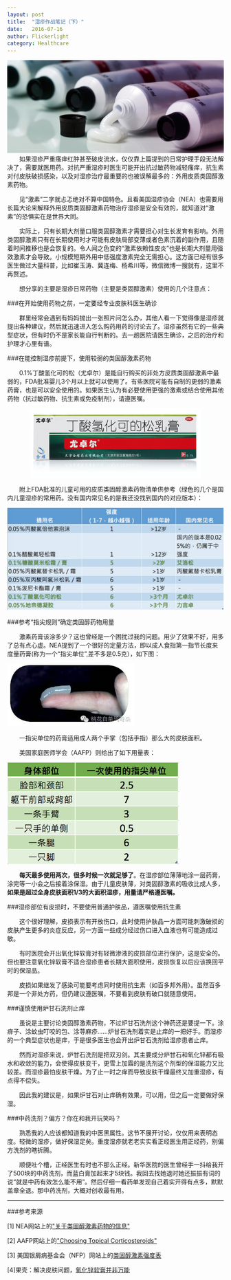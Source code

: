 ```yaml
---
layout: post
title:  "湿疹作战笔记（下）"
date:   2016-07-16
author: Flickerlight
category: Healthcare
---
```

<img src="/images/2016-07-16/otcdrugs.jpg">
&emsp;&emsp;如果湿疹严重瘙痒红肿甚至破皮流水，仅仅靠上篇提到的日常护理手段无法解决了，需要就医用药。对抗严重湿疹时医生可能开出抗过敏药物减轻瘙痒，抗生素对付皮肤破损感染，以及对湿疹治疗最重要的也被误解最多的：外用皮质类固醇激素药物。

&emsp;&emsp;见“激素”二字就忐忑绝对不算中国特色。且看美国湿疹协会（NEA）也需要用长篇大论来解释外用皮质类固醇激素药物治疗湿疹是安全有效的，就知道对“激素”的恐惧实在是世界大同。

&emsp;&emsp;实际上，只有长期大剂量口服类固醇激素才需要担心对生长发育有影响。外用类固醇激素只有在长期使用时才可能有皮肤局部变薄或者色素沉着的副作用，且随着时间推移也是会恢复的。令人闻之色变的“激素依赖性皮炎”也是长期大剂量用强效激素才会导致。小规模短期外用中低强度激素完全无需担心。这方面已经有很多医生做过大量科普，比如崔玉涛、冀连梅、杨希川等，微信微博一搜就有，这里不再赘述。

&emsp;&emsp;想分享的主要是湿疹日常药物（主要是类固醇激素）使用的几个注意点：

###在开始使用药物之前，一定要经专业皮肤科医生确诊

&emsp;&emsp;群里经常会遇到有妈妈抛出一张照片问怎么办，其他人看一下觉得像是湿疹就提出各种建议，然后就迅速进入怎么购药用药的讨论去了。湿疹虽然有它的一些典型症状，但有时仍不是家长能自行判断的。去一趟医院请医生确诊，之后的治疗和护理才心里有谱。

###在能控制湿疹前提下，使用较弱的类固醇激素药物

&emsp;&emsp;0.1%丁酸氢化可的松（尤卓尔）是能自行购买的非处方皮质类固醇激素中最弱的，FDA批准婴儿3个月以上就可以使用了。有些医院可能有自制的更弱的激素药膏，也是可以安全使用的。如果医生认为有必要使用更强的激素或结合使用其他药物（抗过敏药物、抗生素或免疫制剂），请遵医嘱。

<div style="text-align:center"><img src="/images/2016-07-16/youzhuoer.png" width=400 align="center"></div>

&emsp;&emsp;附上FDA批准的儿童可用的皮质类固醇激素药物清单供参考（绿色的几个是国内儿童湿疹的常用药。没有国内常见名的是我还没找到国内的对应版本）：

<img src="/images/2016-07-16/torpical_potency.jpg">

###参考“指尖规则”确定类固醇药物用量

&emsp;&emsp;激素药膏该涂多少？这也曾经是一个困扰过我的问题。用少了效果不好，用多了总有点心虚。NEA提到了一个很好的定量方法，即以成人食指第一指节长度来度量药膏(称为一个“指尖单位”,差不多是0.5克），如下图：


<img src="/images/2016-07-16/finger_rule.jpg">

&emsp;&emsp;一指尖单位的药膏适用成人两个手掌（包括手指）那么大的皮肤面积。

&emsp;&emsp;美国家庭医师学会（AAFP）则给出了如下用量表：

<img src="/images/2016-07-16/Fingerunits.png" align="center" width=400>

&emsp;&emsp;**每天最多使用两次，很多时候一次就足够了**。在湿疹部位薄薄地涂一层药膏，涂完等一小会之后接着涂保湿。由于儿童皮肤薄，对类固醇激素的吸收比成人多，**如果是超过全身皮肤面积1/3的大面积湿疹，用量请严格遵医嘱。**

###湿疹部位有皮损时，不要使用普通护肤品，遵医嘱使用抗生素

&emsp;&emsp;这个很好理解，皮损表示有开放伤口，此时使用护肤品一方面可能刺激破损的皮肤产生更多的炎症反应，另一方面一些成分经过伤口进入血液也有可能造成过敏。

&emsp;&emsp;有时医院会开出氧化锌软膏对有轻微渗液的皮损部位进行保护，这是安全的。但也要注意氧化锌软膏不适合湿疹患者长期大面积使用，皮损恢复以后应该换回平时的保湿品。

&emsp;&emsp;皮损如果继发了感染可能要考虑同时使用抗生素（如百多邦外用）。虽然百多邦是一个非处方药，但仍建议遵医嘱，不要看到皮肤有破口就随意使用。

###谨慎使用炉甘石洗剂止痒

&emsp;&emsp;虽说是主要讨论类固醇激素药物，不过炉甘石洗剂这个神药还是要提一下。涂痱子、涂蚊虫叮咬的包、涂荨麻疹……炉甘石洗剂着实是止痒的一把好手。而湿疹的一个典型症状也是痒，于是很多医生也会开出炉甘石洗剂给湿疹患者止痒。

&emsp;&emsp;然而对湿疹来说，炉甘石洗剂是把双刃剑。其主要成分炉甘石和氧化锌都有吸水和收敛的能力，会使得皮肤变干，更雪上加霜的是洗剂这个剂型的保湿能力又比较差。而湿疹最怕皮肤干燥。为了止一时之痒而导致皮肤干燥最终又加重湿疹，有点得不偿失。

&emsp;&emsp;因此我的建议是，如果炉甘石对止痒确有效果，可以用，但之后一定要做好保湿。

###中药洗剂？偏方？你在和我开玩笑吗？

&emsp;&emsp;熟悉我的人应该都知道我的中医黑属性。这节不展开讨论，仅仅用来表明态度。轻微的湿疹，做好保湿足矣。重度湿疹就老老实实看正经医生用正经药，别偏方洗剂的瞎折腾。

&emsp;&emsp;顺便吐个槽，正经医生有时也不那么正经。新华医院的医生曾经手一抖给我开了500块的中药洗剂，而蓝白膏加起来才5块钱。我回去找她退时她还振振有词的说“就是中药有效怎么能不用”。然后仔细一看药单发现自己着实开得有点多，默默盖章全退。那中药洗剂，大概对创收最有用。


----------
###参考来源

[1] NEA网站上的["关于类固醇激素药物的信息"](https://nationaleczema.org/eczema/treatment/topical-corticosteroids/)

[2] AAFP网站上的["Choosing Topical Corticosteroids"](http://www.aafp.org/afp/2009/0115/p135.html)

[3] 美国银屑病基金会（NFP）网站上的[类固醇激素强度表](https://www.psoriasis.org/about-psoriasis/treatments/topicals/steroids/potency-chart)

[4]果壳：解决皮肤问题，[氧化锌软膏并非万能](http://www.guokr.com/article/439146/)